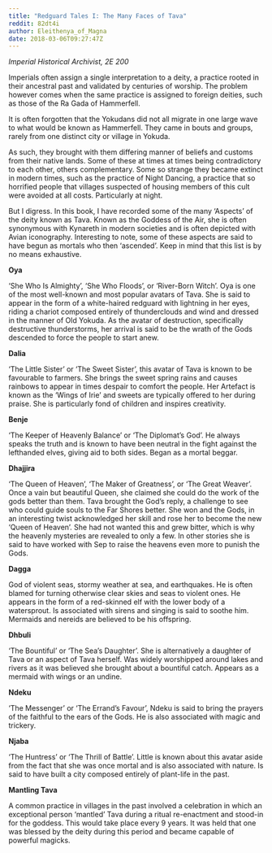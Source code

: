```yaml
---
title: "Redguard Tales I: The Many Faces of Tava"
reddit: 82dt4i
author: Eleithenya_of_Magna
date: 2018-03-06T09:27:47Z
---
```


*Imperial Historical Archivist, 2E 200*

Imperials often assign a single interpretation to a deity, a practice rooted in their ancestral past and validated by centuries of worship. The problem however comes when the same practice is assigned to foreign deities, such as those of the Ra Gada of Hammerfell.

It is often forgotten that the Yokudans did not all migrate in one large wave to what would be known as Hammerfell. They came in bouts and groups, rarely from one distinct city or village in Yokuda.

As such, they brought with them differing manner of beliefs and customs from their native lands. Some of these at times at times being contradictory to each other, others complementary. Some so strange they became extinct in modern times, such as the practice of Night Dancing, a practice that so horrified people that villages suspected of housing members of this cult were avoided at all costs. Particularly at night.

But I digress. In this book, I have recorded some of the many ‘Aspects’ of the deity known as Tava. Known as the Goddess of the Air, she is often synonymous with Kynareth in modern societies and is often depicted with Avian iconography. Interesting to note, some of these aspects are said to have begun as mortals who then ‘ascended’. Keep in mind that this list is by no means exhaustive.

**Oya**

‘She Who Is Almighty’, ‘She Who Floods’, or ‘River-Born Witch’. Oya is one of the most well-known and most popular avatars of Tava. She is said to appear in the form of a white-haired redguard with lightning in her eyes, riding a chariot composed entirely of thunderclouds and wind and dressed in the manner of Old Yokuda. As the avatar of destruction, specifically destructive thunderstorms, her arrival is said to be the wrath of the Gods descended to force the people to start anew.

**Dalia**

‘The Little Sister’ or ‘The Sweet Sister’, this avatar of Tava is known to be favourable to farmers. She brings the sweet spring rains and causes rainbows to appear in times despair to comfort the people. Her Artefact is known as the ‘Wings of Irie’ and sweets are typically offered to her during praise. She is particularly fond of children and inspires creativity.

**Benje**

‘The Keeper of Heavenly Balance’ or ‘The Diplomat’s God’. He always speaks the truth and is known to have been neutral in the fight against the lefthanded elves, giving aid to both sides. Began as a mortal beggar.

**Dhajjira**

‘The Queen of Heaven’, ‘The Maker of Greatness’, or ‘The Great Weaver’. Once a vain but beautiful Queen, she claimed she could do the work of the gods better than them. Tava brought the God’s reply, a challenge to see who could guide souls to the Far Shores better. She won and the Gods, in an interesting twist acknowledged her skill and rose her to become the new ‘Queen of Heaven’. She had not wanted this and grew bitter, which is why the heavenly mysteries are revealed to only a few. In other stories she is said to have worked with Sep to raise the heavens even more to punish the Gods.

**Dagga**

God of violent seas, stormy weather at sea, and earthquakes. He is often blamed for turning otherwise clear skies and seas to violent ones. He appears in the form of a red-skinned elf with the lower body of a watersprout. Is associated with sirens and singing is said to soothe him. Mermaids and nereids are believed to be his offspring.

**Dhbuli**

‘The Bountiful’ or ‘The Sea’s Daughter’. She is alternatively a daughter of Tava or an aspect of Tava herself. Was widely worshipped around lakes and rivers as it was believed she brought about a bountiful catch. Appears as a mermaid with wings or an undine.

**Ndeku**

‘The Messenger’ or ‘The Errand’s Favour’, Ndeku is said to bring the prayers of the faithful to the ears of the Gods. He is also associated with magic and trickery.

**Njaba**

‘The Huntress’ or ‘The Thrill of Battle’. Little is known about this avatar aside from the fact that she was once mortal and is also associated with nature. Is said to have built a city composed entirely of plant-life in the past.


**Mantling Tava**

A common practice in villages in the past involved a celebration in which an exceptional person ‘mantled’ Tava during a ritual re-enactment and stood-in for the goddess. This would take place every 9 years. It was held that one was blessed by the deity during this period and became capable of powerful magicks.
